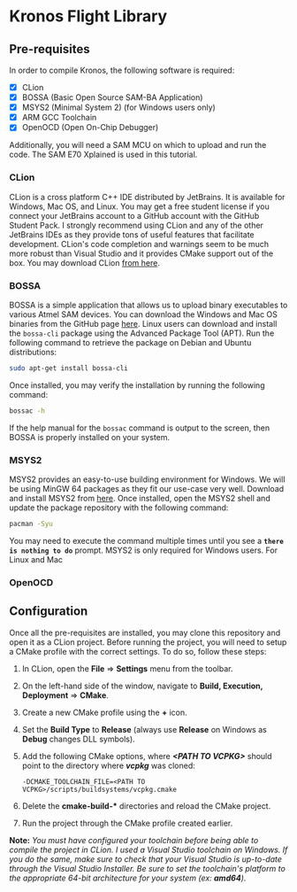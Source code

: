 # Kronos Flight Library

## Pre-requisites

In order to compile Kronos, the following software is required:

- [x] CLion
- [x] BOSSA (Basic Open Source SAM-BA Application)
- [x] MSYS2 (Minimal System 2) (for Windows users only)
- [x] ARM GCC Toolchain
- [x] OpenOCD (Open On-Chip Debugger)

Additionally, you will need a SAM MCU on which to upload and run the code. The SAM E70 Xplained is used in this tutorial.

### CLion
CLion is a cross platform C++ IDE distributed by JetBrains. It is available for Windows, Mac OS, and Linux. You may get a free student license if you connect your JetBrains account to a GitHub account with the GitHub Student Pack. I strongly recommend using CLion and any of the other JetBrains IDEs as they provide tons of useful features that facilitate development. CLion's code completion and warnings seem to be much more robust than Visual Studio and it provides CMake support out of the box. You may download CLion [from here](https://www.jetbrains.com/clion/).

### BOSSA
BOSSA is a simple application that allows us to upload binary executables to various Atmel SAM devices. You can download the Windows and Mac OS binaries from the GitHub page [here](https://github.com/shumatech/BOSSA/releases). Linux users can download and install the `bossa-cli` package using the Advanced Package Tool (APT). Run the following command to retrieve the package on Debian and Ubuntu distributions:

```Bash
sudo apt-get install bossa-cli
```

Once installed, you may verify the installation by running the following command:

```Bash
bossac -h
```

If the help manual for the `bossac` command is output to the screen, then BOSSA is properly installed on your system.

### MSYS2
MSYS2 provides an easy-to-use building environment for Windows. We will be using MinGW 64 packages as they fit our use-case very well. Download and install MSYS2 from [here](https://www.msys2.org/). Once installed, open the MSYS2 shell and update the package repository with the following command:

```Bash
pacman -Syu
```

You may need to execute the command multiple times until you see a **`there is nothing to do`** prompt. MSYS2 is only required for Windows users. For Linux and Mac

### OpenOCD


## Configuration
Once all the pre-requisites are installed, you may clone this repository and open it as a CLion project. Before running the project, you will need to setup a CMake profile with the correct settings. To do so, follow these steps:

1. In CLion, open the **File** => **Settings** menu from the toolbar.

2. On the left-hand side of the window, navigate to **Build, Execution, Deployment** => **CMake**.

3. Create a new CMake profile using the **+** icon.

4. Set the **Build Type** to **Release** (always use **Release** on Windows as **Debug** changes DLL symbols).

5. Add the following CMake options, where **_\<PATH TO VCPKG\>_** should point to the directory where **_vcpkg_** was cloned:
    ```
    -DCMAKE_TOOLCHAIN_FILE=<PATH TO VCPKG>/scripts/buildsystems/vcpkg.cmake
    ```
   
6. Delete the __cmake-build-*__ directories and reload the CMake project.

7. Run the project through the CMake profile created earlier.

**Note:** _You must have configured your toolchain before being able to compile the project in CLion. I used a Visual Studio toolchain on Windows. If you do the same, make sure to check that your Visual Studio is up-to-date through the Visual Studio Installer. Be sure to set the toolchain's platform to the appropriate 64-bit architecture for your system (ex: **amd64**)._